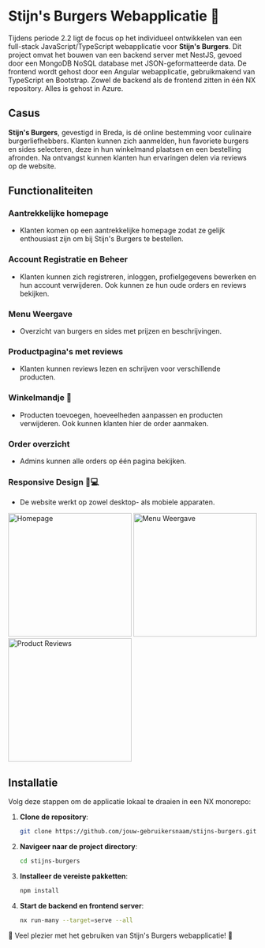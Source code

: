 # Stijn's Burgers Webapplicatie 🍔

Tijdens periode 2.2 ligt de focus op het individueel ontwikkelen van een full-stack JavaScript/TypeScript webapplicatie voor **Stijn's Burgers**. Dit project omvat het bouwen van een backend server met NestJS, gevoed door een MongoDB NoSQL database met JSON-geformatteerde data. De frontend wordt gehost door een Angular webapplicatie, gebruikmakend van TypeScript en Bootstrap. Zowel de backend als de frontend zitten in één NX repository. Alles is gehost in Azure.

## Casus

**Stijn's Burgers**, gevestigd in Breda, is dé online bestemming voor culinaire burgerliefhebbers. Klanten kunnen zich aanmelden, hun favoriete burgers en sides selecteren, deze in hun winkelmand plaatsen en een bestelling afronden. Na ontvangst kunnen klanten hun ervaringen delen via reviews op de website.

## Functionaliteiten

### Aantrekkelijke homepage
- Klanten komen op een aantrekkelijke homepage zodat ze gelijk enthousiast zijn om bij Stijn's Burgers te bestellen.

### Account Registratie en Beheer
- Klanten kunnen zich registreren, inloggen, profielgegevens bewerken en hun account verwijderen. Ook kunnen ze hun oude orders en reviews bekijken.

### Menu Weergave
- Overzicht van burgers en sides met prijzen en beschrijvingen.

### Productpagina's met reviews
- Klanten kunnen reviews lezen en schrijven voor verschillende producten.

### Winkelmandje 🛒
- Producten toevoegen, hoeveelheden aanpassen en producten verwijderen. Ook kunnen klanten hier de order aanmaken.

### Order overzicht
- Admins kunnen alle orders op één pagina bekijken.

### Responsive Design 📱💻
- De website werkt op zowel desktop- als mobiele apparaten.

<p float="left">
  <img src="https://stijnrobben.nl/img/home2.png" alt="Homepage" width="250">
  <img src="https://stijnrobben.nl/img/menu.png" alt="Menu Weergave" width="250">
  <img src="https://stijnrobben.nl/img/menuitem2.png" alt="Product Reviews" width="250">
</p>

## Installatie
 
Volg deze stappen om de applicatie lokaal te draaien in een NX monorepo:

1. **Clone de repository**:
    ```bash
    git clone https://github.com/jouw-gebruikersnaam/stijns-burgers.git
    ```

2. **Navigeer naar de project directory**:
    ```bash
    cd stijns-burgers
    ```

3. **Installeer de vereiste pakketten**:
    ```bash
    npm install
    ```

4. **Start de backend en frontend server**:
    ```bash
    nx run-many --target=serve --all
    ```

🎉 Veel plezier met het gebruiken van Stijn's Burgers webapplicatie! 🍔
